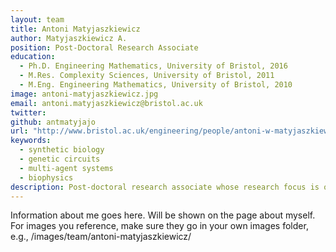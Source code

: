 ```yaml
---
layout: team
title: Antoni Matyjaszkiewicz
author: Matyjaszkiewicz A.
position: Post-Doctoral Research Associate
education:
  - Ph.D. Engineering Mathematics, University of Bristol, 2016
  - M.Res. Complexity Sciences, University of Bristol, 2011
  - M.Eng. Engineering Mathematics, University of Bristol, 2010
image: antoni-matyjaszkiewicz.jpg
email: antoni.matyjaszkiewicz@bristol.ac.uk
twitter: 
github: antmatyjajo 
url: "http://www.bristol.ac.uk/engineering/people/antoni-w-matyjaszkiewicz/index.html"
keywords:
  - synthetic biology
  - genetic circuits
  - multi-agent systems
  - biophysics
description: Post-doctoral research associate whose research focus is on modelling intra-/extra-cellular dynamics in bacterial cells, specifically in engineered gene regulatory networks designed to operate across multiple populations. Particularly interested in the integration of models, and estimation of their parameters, when dynamics occur across multiple temporal and spatial scales and across populations.
---
```

Information about me goes here. Will be shown on the page about myself. For images you reference, make sure they go in your own images folder, e.g., /images/team/antoni-matyjaszkiewicz/